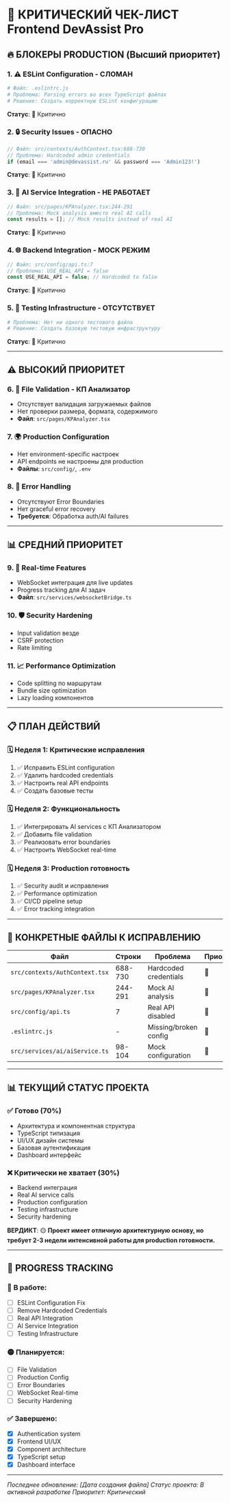 # 🎯 КРИТИЧЕСКИЙ ЧЕК-ЛИСТ Frontend DevAssist Pro

## 🔥 **БЛОКЕРЫ PRODUCTION (Высший приоритет)**

### 1. ⚠️ **ESLint Configuration - СЛОМАН**
```bash
# Файл: .eslintrc.js
# Проблема: Parsing errors во всех TypeScript файлах
# Решение: Создать корректную ESLint конфигурацию
```
**Статус**: 🔴 Критично

### 2. 🔒 **Security Issues - ОПАСНО**
```typescript
// Файл: src/contexts/AuthContext.tsx:688-730
// Проблема: Hardcoded admin credentials
if (email === 'admin@devassist.ru' && password === 'Admin123!')
```
**Статус**: 🔴 Критично

### 3. 🤖 **AI Service Integration - НЕ РАБОТАЕТ**
```typescript
// Файл: src/pages/KPAnalyzer.tsx:244-291
// Проблема: Mock analysis вместо real AI calls
const results = []; // Mock results instead of real AI
```
**Статус**: 🔴 Критично

### 4. 🌐 **Backend Integration - MOCK РЕЖИМ**
```typescript
// Файл: src/config/api.ts:7
// Проблема: USE_REAL_API = false
const USE_REAL_API = false; // Hardcoded to false
```
**Статус**: 🔴 Критично

### 5. 🧪 **Testing Infrastructure - ОТСУТСТВУЕТ**
```bash
# Проблема: Нет ни одного тестового файла
# Решение: Создать базовую тестовую инфраструктуру
```
**Статус**: 🔴 Критично

---

## ⚠️ **ВЫСОКИЙ ПРИОРИТЕТ**

### 6. 📁 **File Validation - КП Анализатор**
- Отсутствует валидация загружаемых файлов
- Нет проверки размера, формата, содержимого
- **Файл**: `src/pages/KPAnalyzer.tsx`

### 7. 🌍 **Production Configuration**
- Нет environment-specific настроек
- API endpoints не настроены для production
- **Файлы**: `src/config/`, `.env`

### 8. 🚨 **Error Handling**
- Отсутствуют Error Boundaries
- Нет graceful error recovery
- **Требуется**: Обработка auth/AI failures

---

## 📊 **СРЕДНИЙ ПРИОРИТЕТ**

### 9. 🔄 **Real-time Features**
- WebSocket интеграция для live updates
- Progress tracking для AI задач
- **Файл**: `src/services/websocketBridge.ts`

### 10. 🛡️ **Security Hardening**
- Input validation везде
- CSRF protection
- Rate limiting

### 11. 📈 **Performance Optimization**
- Code splitting по маршрутам
- Bundle size optimization
- Lazy loading компонентов

---

## 📋 **ПЛАН ДЕЙСТВИЙ**

### **🗓️ Неделя 1: Критические исправления**
1. ✅ Исправить ESLint configuration
2. ✅ Удалить hardcoded credentials  
3. ✅ Настроить real API endpoints
4. ✅ Создать базовые тесты

### **🗓️ Неделя 2: Функциональность**  
1. ✅ Интегрировать AI services с КП Анализатором
2. ✅ Добавить file validation
3. ✅ Реализовать error boundaries
4. ✅ Настроить WebSocket real-time

### **🗓️ Неделя 3: Production готовность**
1. ✅ Security audit и исправления
2. ✅ Performance optimization
3. ✅ CI/CD pipeline setup
4. ✅ Error tracking integration

---

## 🎯 **КОНКРЕТНЫЕ ФАЙЛЫ К ИСПРАВЛЕНИЮ**

| Файл | Строки | Проблема | Приоритет |
|------|--------|----------|-----------|
| `src/contexts/AuthContext.tsx` | 688-730 | Hardcoded credentials | 🔴 |
| `src/pages/KPAnalyzer.tsx` | 244-291 | Mock AI analysis | 🔴 |
| `src/config/api.ts` | 7 | Real API disabled | 🔴 |
| `.eslintrc.js` | - | Missing/broken config | 🔴 |
| `src/services/ai/aiService.ts` | 98-104 | Mock configuration | 🔴 |

---

## 📊 **ТЕКУЩИЙ СТАТУС ПРОЕКТА**

### ✅ **Готово (70%)**
- Архитектура и компонентная структура
- TypeScript типизация  
- UI/UX дизайн системы
- Базовая аутентификация
- Dashboard интерфейс

### ❌ **Критически не хватает (30%)**
- Backend интеграция
- Real AI service calls
- Production configuration
- Testing infrastructure
- Security hardening

**ВЕРДИКТ**: 🟡 **Проект имеет отличную архитектурную основу, но требует 2-3 недели интенсивной работы для production готовности.**

---

## 📝 **PROGRESS TRACKING**

### 🔴 **В работе:**
- [ ] ESLint Configuration Fix
- [ ] Remove Hardcoded Credentials
- [ ] Real API Integration
- [ ] AI Service Integration
- [ ] Testing Infrastructure

### 🟡 **Планируется:**
- [ ] File Validation
- [ ] Production Config
- [ ] Error Boundaries
- [ ] WebSocket Real-time
- [ ] Security Hardening

### ✅ **Завершено:**
- [x] Authentication system
- [x] Frontend UI/UX
- [x] Component architecture
- [x] TypeScript setup
- [x] Dashboard interface

---

*Последнее обновление: [Дата создания файла]*
*Статус проекта: В активной разработке*
*Приоритет: Критический*